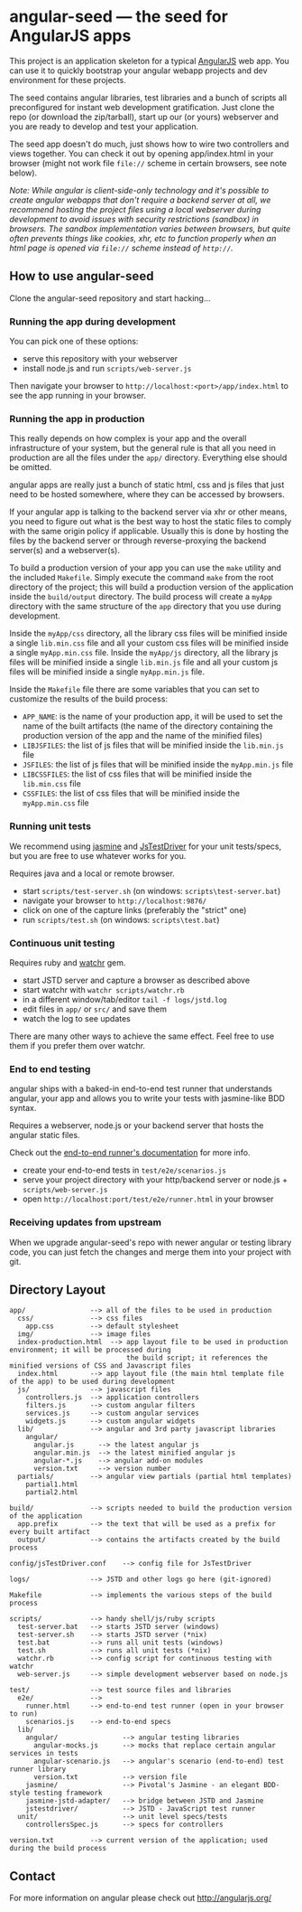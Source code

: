 # angular-seed — the seed for AngularJS apps

This project is an application skeleton for a typical [AngularJS](http://angularjs.org/) web app.
You can use it to quickly bootstrap your angular webapp projects and dev environment for these
projects.

The seed contains angular libraries, test libraries and a bunch of scripts all preconfigured for
instant web development gratification. Just clone the repo (or download the zip/tarball), start up
our (or yours) webserver and you are ready to develop and test your application.

The seed app doesn't do much, just shows how to wire two controllers and views together. You can
check it out by opening app/index.html in your browser (might not work file `file://` scheme in
certain browsers, see note below).

_Note: While angular is client-side-only technology and it's possible to create angular webapps that
don't require a backend server at all, we recommend hosting the project files using a local
webserver during development to avoid issues with security restrictions (sandbox) in browsers. The
sandbox implementation varies between browsers, but quite often prevents things like cookies, xhr,
etc to function properly when an html page is opened via `file://` scheme instead of `http://`._


## How to use angular-seed

Clone the angular-seed repository and start hacking...


### Running the app during development

You can pick one of these options:

* serve this repository with your webserver
* install node.js and run `scripts/web-server.js`

Then navigate your browser to `http://localhost:<port>/app/index.html` to see the app running in
your browser.


### Running the app in production

This really depends on how complex is your app and the overall infrastructure of your system, but
the general rule is that all you need in production are all the files under the `app/` directory.
Everything else should be omitted.

angular apps are really just a bunch of static html, css and js files that just need to be hosted
somewhere, where they can be accessed by browsers.

If your angular app is talking to the backend server via xhr or other means, you need to figure
out what is the best way to host the static files to comply with the same origin policy if
applicable. Usually this is done by hosting the files by the backend server or through
reverse-proxying the backend server(s) and a webserver(s).

To build a production version of your app you can use the `make` utility and the included `Makefile`.
Simply execute the command `make` from the root directory of the project; this will build a production
version of the application inside the `build/output` directory. The build process will create a
`myApp` directory with the same structure of the `app` directory that you use during development.

Inside the `myApp/css` directory, all the library css files will be minified inside a single
`lib.min.css` file and all your custom css files will be minified inside a single `myApp.min.css`
file. Inside the `myApp/js` directory, all the library js files will be minified inside a single
`lib.min.js` file and all your custom js files will be minified inside a single `myApp.min.js` file.

Inside the `Makefile` file there are some variables that you can set to customize the results of the
build process:

* `APP_NAME`: is the name of your production app, it will be used to set the name of the built
artifacts (the name of the directory containing the production version of the app and the name of the
minified files)
* `LIBJSFILES`: the list of js files that will be minified inside the `lib.min.js` file
* `JSFILES`: the list of js files that will be minified inside the `myApp.min.js` file
* `LIBCSSFILES`: the list of css files that will be minified inside the `lib.min.css` file
* `CSSFILES`: the list of css files that will be minified inside the `myApp.min.css` file


### Running unit tests

We recommend using [jasmine](http://pivotal.github.com/jasmine/) and
[JsTestDriver](http://code.google.com/p/js-test-driver/) for your unit tests/specs, but you are free
to use whatever works for you.

Requires java and a local or remote browser.

* start `scripts/test-server.sh` (on windows: `scripts\test-server.bat`)
* navigate your browser to `http://localhost:9876/`
* click on one of the capture links (preferably the "strict" one)
* run `scripts/test.sh` (on windows: `scripts\test.bat`)


### Continuous unit testing

Requires ruby and [watchr](https://github.com/mynyml/watchr) gem.

* start JSTD server and capture a browser as described above
* start watchr with `watchr scripts/watchr.rb`
* in a different window/tab/editor `tail -f logs/jstd.log`
* edit files in `app/` or `src/` and save them
* watch the log to see updates

There are many other ways to achieve the same effect. Feel free to use them if you prefer them over
watchr.


### End to end testing

angular ships with a baked-in end-to-end test runner that understands angular, your app and allows
you to write your tests with jasmine-like BDD syntax.

Requires a webserver, node.js or your backend server that hosts the angular static files.

Check out the [end-to-end runner's documentation](http://goo.gl/e8n06) for more info.

* create your end-to-end tests in `test/e2e/scenarios.js`
* serve your project directory with your http/backend server or node.js + `scripts/web-server.js`
* open `http://localhost:port/test/e2e/runner.html` in your browser


### Receiving updates from upstream

When we upgrade angular-seed's repo with newer angular or testing library code, you can just
fetch the changes and merge them into your project with git.


## Directory Layout

    app/                --> all of the files to be used in production
      css/              --> css files
        app.css         --> default stylesheet
      img/              --> image files
      index-production.html  --> app layout file to be used in production environment; it will be processed during
                                 the build script; it references the minified versions of CSS and Javascript files
      index.html        --> app layout file (the main html template file of the app) to be used during development
      js/               --> javascript files
        controllers.js  --> application controllers
        filters.js      --> custom angular filters
        services.js     --> custom angular services
        widgets.js      --> custom angular widgets
      lib/              --> angular and 3rd party javascript libraries
        angular/
          angular.js      --> the latest angular js
          angular.min.js  --> the latest minified angular js
          angular-*.js    --> angular add-on modules
          version.txt     --> version number
      partials/         --> angular view partials (partial html templates)
        partial1.html
        partial2.html

    build/              --> scripts needed to build the production version of the application
      app.prefix        --> the text that will be used as a prefix for every built artifact
      output/           --> contains the artifacts created by the build process

    config/jsTestDriver.conf    --> config file for JsTestDriver

    logs/               --> JSTD and other logs go here (git-ignored)
    
    Makefile            --> implements the various steps of the build process

    scripts/            --> handy shell/js/ruby scripts
      test-server.bat   --> starts JSTD server (windows)
      test-server.sh    --> starts JSTD server (*nix)
      test.bat          --> runs all unit tests (windows)
      test.sh           --> runs all unit tests (*nix)
      watchr.rb         --> config script for continuous testing with watchr
      web-server.js     --> simple development webserver based on node.js

    test/               --> test source files and libraries
      e2e/              -->
        runner.html     --> end-to-end test runner (open in your browser to run)
        scenarios.js    --> end-to-end specs
      lib/
        angular/                --> angular testing libraries
          angular-mocks.js      --> mocks that replace certain angular services in tests
          angular-scenario.js   --> angular's scenario (end-to-end) test runner library
          version.txt           --> version file
        jasmine/                --> Pivotal's Jasmine - an elegant BDD-style testing framework
        jasmine-jstd-adapter/   --> bridge between JSTD and Jasmine
        jstestdriver/           --> JSTD - JavaScript test runner
      unit/                     --> unit level specs/tests
        controllersSpec.js      --> specs for controllers

    version.txt         --> current version of the application; used during the build process

## Contact

For more information on angular please check out http://angularjs.org/
